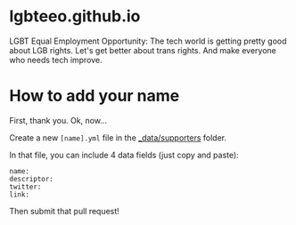 # lgbteeo.github.io
LGBT Equal Employment Opportunity: The tech world is getting pretty good about LGB rights. Let's get better about trans rights. And make everyone who needs tech improve.

# How to add your name
First, thank you. Ok, now...

Create a new `[name].yml` file in the [_data/supporters](https://github.com/lgbteeo/lgbteeo.github.io/tree/master/_data/supporters) folder.

In that file, you can include 4 data fields (just copy and paste):
```
name:
descriptor:
twitter:
link:
```
Then submit that pull request!
